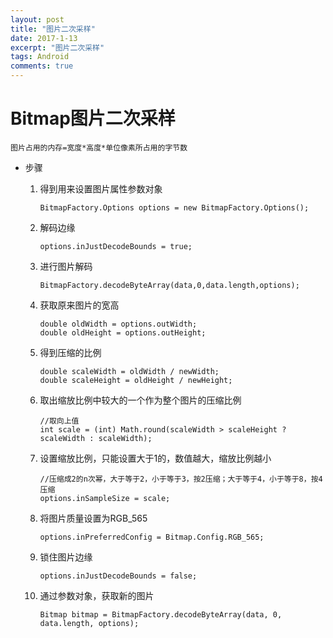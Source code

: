 ```yaml
---
layout: post
title: "图片二次采样"
date: 2017-1-13
excerpt: "图片二次采样"
tags: Android
comments: true
---
```


# Bitmap图片二次采样
``图片占用的内存=宽度*高度*单位像素所占用的字节数``

- 步骤
	1. 得到用来设置图片属性参数对象
		
		```
		BitmapFactory.Options options = new BitmapFactory.Options();
		```
	    
	2. 解码边缘
    
		```
		options.inJustDecodeBounds = true;
		```
 
	3. 进行图片解码
	
		```
		BitmapFactory.decodeByteArray(data,0,data.length,options);
		```
		
	4. 获取原来图片的宽高
		
		```
		double oldWidth = options.outWidth;
		double oldHeight = options.outHeight;
		```
	
	5. 得到压缩的比例
		
		```
		double scaleWidth = oldWidth / newWidth;
		double scaleHeight = oldHeight / newHeight;
		```
		
	6. 取出缩放比例中较大的一个作为整个图片的压缩比例
		
		```
		//取向上值
		int scale = (int) Math.round(scaleWidth > scaleHeight ? scaleWidth : scaleWidth);
		```
	
	7. 设置缩放比例，只能设置大于1的，数值越大，缩放比例越小
		
		```
		//压缩成2的n次幂，大于等于2，小于等于3，按2压缩；大于等于4，小于等于8，按4压缩
		options.inSampleSize = scale;
		```
	
	8. 将图片质量设置为RGB_565
		
		```
		options.inPreferredConfig = Bitmap.Config.RGB_565;
		```
	
	9. 锁住图片边缘
		
		```
		options.inJustDecodeBounds = false;
		```
		
	10. 通过参数对象，获取新的图片
		
		```
		Bitmap bitmap = BitmapFactory.decodeByteArray(data, 0, data.length, options);
		```